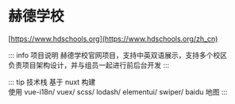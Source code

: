 # 赫德学校

[https://www.hdschools.org](https://www.hdschools.org/zh_cn)

::: info 项目说明
赫德学校官网项目，支持中英双语展示，支持多个校区  
负责项目架构设计，并与组员一起进行前后台开发
:::

::: tip 技术栈
基于 nuxt 构建  
使用 vue-i18n/ vuex/ scss/ lodash/ elementui/ swiper/ baidu 地图
:::
